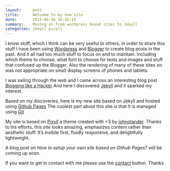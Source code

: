 ```yaml
---
layout:     post
title:      Welcome to my new site
date:       2015-08-26 16:42:19
summary:    Moving on from wordpress based sites to Jekyll
categories: jekyll pixyll
---
```


I know stuff, which I think can be very useful to others, in order to share this stuff I have been using [Wordpress](wordpress.com)
and [Blogger](blogspot.com) to create blog posts in the past. And it all had too
much stuff to focus on and to maintain. Including which theme to choose, what
font to choose for texts and images and stuff that confused up the Blogger.
Also the rendering of many of these sites on was not appropriate on small display
screens of phones and tablets.

I was sailing through the web and I came across an interesting blog post
[Blogging like a Hacker](http://tom.preston-werner.com/2008/11/17/blogging-like-a-hacker.html)
And here I discovered [Jekyll](jekyllrb.com) and it sparked my interest.

Based on my discoveries, here is my new site based on Jekyll and hosted using [Github Pages](https://pages.github.com/)
The coolest part about this site is that It is managed using [Git](http://www.git-scm.com/)

My site is based on [Pixyll](http://pixyll.com) a theme created with
<3 by [johnotander](http://johnotander.com). Thanks to his efforts, this site looks amazing,
emphasizes content rather than aesthetic stuff. It’s mobile first, fluidly responsive, and delightfully lightweight.

A blog post on _How to setup your own site based on Github Pages?_ will be coming up soon.

If you want to get in contact with me please use the [contact](http://rajuvindane.github.io/contact/) button.
Thanks
